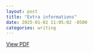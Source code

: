```yaml
---
layout: post
title: "Extra informations"
date: 2025-01-02 11:05:02 -0500
categories: writing
---
```


[View PDF](/pdfs/data.pdf)
